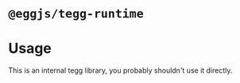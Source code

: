 # `@eggjs/tegg-runtime`

# Usage

This is an internal tegg library, you probably shouldn't use it directly.
